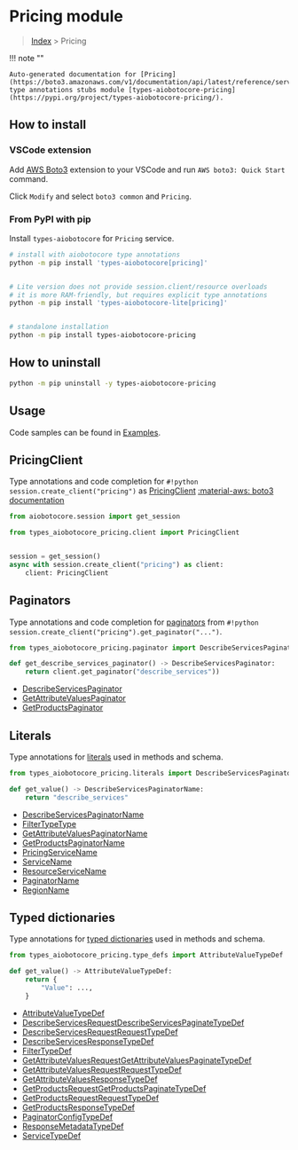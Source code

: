 # Pricing module

> [Index](../README.md) > Pricing


!!! note ""

    Auto-generated documentation for [Pricing](https://boto3.amazonaws.com/v1/documentation/api/latest/reference/services/pricing.html#Pricing)
    type annotations stubs module [types-aiobotocore-pricing](https://pypi.org/project/types-aiobotocore-pricing/).

## How to install

### VSCode extension

Add [AWS Boto3](https://marketplace.visualstudio.com/items?itemName=Boto3typed.boto3-ide)
extension to your VSCode and run `AWS boto3: Quick Start` command.

Click `Modify` and select `boto3 common` and `Pricing`.

### From PyPI with pip

Install `types-aiobotocore` for `Pricing` service.

```bash
# install with aiobotocore type annotations
python -m pip install 'types-aiobotocore[pricing]'


# Lite version does not provide session.client/resource overloads
# it is more RAM-friendly, but requires explicit type annotations
python -m pip install 'types-aiobotocore-lite[pricing]'


# standalone installation
python -m pip install types-aiobotocore-pricing
```



## How to uninstall

```bash
python -m pip uninstall -y types-aiobotocore-pricing
```

## Usage

Code samples can be found in [Examples](./usage.md).

## PricingClient

Type annotations and code completion for  `#!python session.create_client("pricing")` as [PricingClient](./client.md)
[:material-aws: boto3 documentation](https://boto3.amazonaws.com/v1/documentation/api/latest/reference/services/pricing.html#Pricing.Client)

```python title="Usage example"
from aiobotocore.session import get_session

from types_aiobotocore_pricing.client import PricingClient


session = get_session()
async with session.create_client("pricing") as client:
    client: PricingClient
```


## Paginators

Type annotations and code completion for
[paginators](./paginators.md)
from `#!python session.create_client("pricing").get_paginator("...")`.

```python title="Usage example"
from types_aiobotocore_pricing.paginator import DescribeServicesPaginator

def get_describe_services_paginator() -> DescribeServicesPaginator:
    return client.get_paginator("describe_services"))
```

- [DescribeServicesPaginator](./paginators.md#describeservicespaginator)
- [GetAttributeValuesPaginator](./paginators.md#getattributevaluespaginator)
- [GetProductsPaginator](./paginators.md#getproductspaginator)








## Literals

Type annotations for [literals](./literals.md) used in methods and schema.

```python title="Usage example"
from types_aiobotocore_pricing.literals import DescribeServicesPaginatorName

def get_value() -> DescribeServicesPaginatorName:
    return "describe_services"
```

- [DescribeServicesPaginatorName](./literals.md#describeservicespaginatorname)
- [FilterTypeType](./literals.md#filtertypetype)
- [GetAttributeValuesPaginatorName](./literals.md#getattributevaluespaginatorname)
- [GetProductsPaginatorName](./literals.md#getproductspaginatorname)
- [PricingServiceName](./literals.md#pricingservicename)
- [ServiceName](./literals.md#servicename)
- [ResourceServiceName](./literals.md#resourceservicename)
- [PaginatorName](./literals.md#paginatorname)
- [RegionName](./literals.md#regionname)




## Typed dictionaries

Type annotations for [typed dictionaries](./type_defs.md) used in methods and schema.

```python title="Usage example"
from types_aiobotocore_pricing.type_defs import AttributeValueTypeDef

def get_value() -> AttributeValueTypeDef:
    return {
        "Value": ...,
    }
```

- [AttributeValueTypeDef](./type_defs.md#attributevaluetypedef)
- [DescribeServicesRequestDescribeServicesPaginateTypeDef](./type_defs.md#describeservicesrequestdescribeservicespaginatetypedef)
- [DescribeServicesRequestRequestTypeDef](./type_defs.md#describeservicesrequestrequesttypedef)
- [DescribeServicesResponseTypeDef](./type_defs.md#describeservicesresponsetypedef)
- [FilterTypeDef](./type_defs.md#filtertypedef)
- [GetAttributeValuesRequestGetAttributeValuesPaginateTypeDef](./type_defs.md#getattributevaluesrequestgetattributevaluespaginatetypedef)
- [GetAttributeValuesRequestRequestTypeDef](./type_defs.md#getattributevaluesrequestrequesttypedef)
- [GetAttributeValuesResponseTypeDef](./type_defs.md#getattributevaluesresponsetypedef)
- [GetProductsRequestGetProductsPaginateTypeDef](./type_defs.md#getproductsrequestgetproductspaginatetypedef)
- [GetProductsRequestRequestTypeDef](./type_defs.md#getproductsrequestrequesttypedef)
- [GetProductsResponseTypeDef](./type_defs.md#getproductsresponsetypedef)
- [PaginatorConfigTypeDef](./type_defs.md#paginatorconfigtypedef)
- [ResponseMetadataTypeDef](./type_defs.md#responsemetadatatypedef)
- [ServiceTypeDef](./type_defs.md#servicetypedef)

